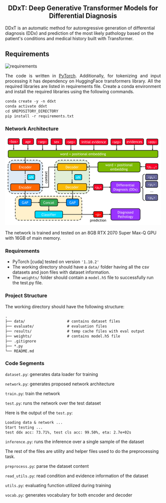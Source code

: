 <h2 align="center">DDxT: Deep Generative Transformer Models for
Differential Diagnosis</h2>

DDxT is an automatic method for autoregressive generation of differential diagnosis (DDx) and prediction of the most likely pathology based on the patient's conditions and medical history built with Transformer. 

## Requirements
![requirements](https://img.shields.io/badge/Python->3.8.0-3480eb.svg?longCache=true&style=flat&logo=python)

<p align="justify">
The code is written in <a href=https://pytorch.org>PyTorch</a>. Additionally, for tokenizing and input processing it has dependency on HuggingFace transformers library. All the required libraries are listed in requirements file. Create a conda environment and install the required libraries using the following commands. 

```properties
conda create -y -n ddxt
conda activate ddxt
cd $REPOSITORY_DIRECTORY
pip install -r requirements.txt
```

### Network Architecture 

<p align="center">
<img src="data/block_diagram.jpg" alt="block diagram" width="550">
</p>

The network is trained and tested on an 8GB RTX 2070 Super Max-Q GPU with 16GB of main memory. 

### Requirements
- PyTorch [cuda] tested on version ```'1.10.2'```
- The working directory should have a ```data/``` folder having all the csv datasets and json files with dataset information. 
- The ```weights/``` folder should contain a ```model.h5``` file to successfully run the test.py file. 

### Project Structure

The working directory should have the following structure:
```
.
├── data/                   # contains dataset files 
├── evaluate/               # evaluation files 
├── results/                # temp cache files with eval output
├── weights/                # contains model.h5 file 
├── .gitignore
├── *.py 
└── README.md 
```

### Code Segments
```dataset.py```: generates data loader for training 

```network.py```: generates proposed network architecture 

```train.py```: train the network 

```test.py```: runs the network over the test dataset 

Here is the output of the ```test.py```: 

```text
Loading data & network ...
Start testing ...
test ddx acc: 73.71%, test cls acc: 99.50%, eta: 2.7e+02s
```

```inference.py```: runs the inference over a single sample of the dataset

The rest of the files are utility and helper files used to do the preprocessing task.

```preprocess.py```: parse the dataset content 

```read_utils.py```: read condition and evidence information of the dataset 

```utils.py```: evaluating function utilized during training 

```vocab.py```: generates vocabulary for both encoder and decoder 